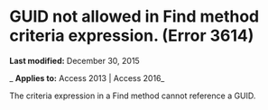 
# GUID not allowed in Find method criteria expression. (Error 3614)

 **Last modified:** December 30, 2015

 _ **Applies to:** Access 2013 | Access 2016_

The criteria expression in a Find method cannot reference a GUID.

